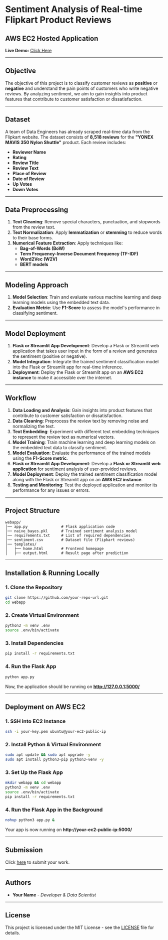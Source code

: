 # Sentiment Analysis of Real-time Flipkart Product Reviews

## AWS EC2 Hosted Application

**Live Demo:** [Click Here](http://18.208.164.102:5000/)

---

## Objective
The objective of this project is to classify customer reviews as **positive** or **negative** and understand the pain points of customers who write negative reviews. By analyzing sentiment, we aim to gain insights into product features that contribute to customer satisfaction or dissatisfaction.

---

## Dataset
A team of Data Engineers has already scraped real-time data from the Flipkart website. The dataset consists of **8,518 reviews** for the **"YONEX MAVIS 350 Nylon Shuttle"** product. Each review includes:
- **Reviewer Name**
- **Rating**
- **Review Title**
- **Review Text**
- **Place of Review**
- **Date of Review**
- **Up Votes**
- **Down Votes**

---

## Data Preprocessing
1. **Text Cleaning**: Remove special characters, punctuation, and stopwords from the review text.
2. **Text Normalization**: Apply **lemmatization** or **stemming** to reduce words to their base forms.
3. **Numerical Feature Extraction**: Apply techniques like:
   - **Bag-of-Words (BoW)**
   - **Term Frequency-Inverse Document Frequency (TF-IDF)**
   - **Word2Vec (W2V)**
   - **BERT models**

---

## Modeling Approach
1. **Model Selection**: Train and evaluate various machine learning and deep learning models using the embedded text data.
2. **Evaluation Metric**: Use **F1-Score** to assess the model's performance in classifying sentiment.

---

## Model Deployment
1. **Flask or Streamlit App Development**: Develop a Flask or Streamlit web application that takes user input in the form of a review and generates the sentiment (positive or negative).
2. **Model Integration**: Integrate the trained sentiment classification model into the Flask or Streamlit app for real-time inference.
3. **Deployment**: Deploy the Flask or Streamlit app on an **AWS EC2 instance** to make it accessible over the internet.

---

## Workflow
1. **Data Loading and Analysis**: Gain insights into product features that contribute to customer satisfaction or dissatisfaction.
2. **Data Cleaning**: Preprocess the review text by removing noise and normalizing the text.
3. **Text Embedding**: Experiment with different text embedding techniques to represent the review text as numerical vectors.
4. **Model Training**: Train machine learning and deep learning models on the embedded text data to classify sentiment.
5. **Model Evaluation**: Evaluate the performance of the trained models using the **F1-Score metric**.
6. **Flask or Streamlit App Development**: Develop a **Flask or Streamlit web application** for sentiment analysis of user-provided reviews.
7. **Model Deployment**: Deploy the trained sentiment classification model along with the Flask or Streamlit app on an **AWS EC2 instance**.
8. **Testing and Monitoring**: Test the deployed application and monitor its performance for any issues or errors.

---

## Project Structure
```
webapp/
│── app.py               # Flask application code
│── naive_bayes.pkl      # Trained sentiment analysis model
│── requirements.txt     # List of required dependencies
│── sentiment.csv        # Dataset file (Flipkart reviews)
│── templates/
│   ├── home.html        # Frontend homepage
│   ├── output.html      # Result page after prediction
```

---

## Installation & Running Locally
### **1. Clone the Repository**
```bash
git clone https://github.com/your-repo-url.git
cd webapp
```
### **2. Create Virtual Environment**
```bash
python3 -m venv .env
source .env/bin/activate
```
### **3. Install Dependencies**
```bash
pip install -r requirements.txt
```
### **4. Run the Flask App**
```bash
python app.py
```
Now, the application should be running on **http://127.0.0.1:5000/**

---

## Deployment on AWS EC2
### **1. SSH into EC2 Instance**
```bash
ssh -i your-key.pem ubuntu@your-ec2-public-ip
```
### **2. Install Python & Virtual Environment**
```bash
sudo apt update && sudo apt upgrade -y
sudo apt install python3-pip python3-venv -y
```
### **3. Set Up the Flask App**
```bash
mkdir webapp && cd webapp
python3 -m venv .env
source .env/bin/activate
pip install -r requirements.txt
```
### **4. Run the Flask App in the Background**
```bash
nohup python3 app.py &
```
Your app is now running on **http://your-ec2-public-ip:5000/**

---

## Submission
Click [here](#) to submit your work.

---

## Authors
- **Your Name** - *Developer & Data Scientist*

---

## License
This project is licensed under the MIT License - see the [LICENSE](LICENSE) file for details.


